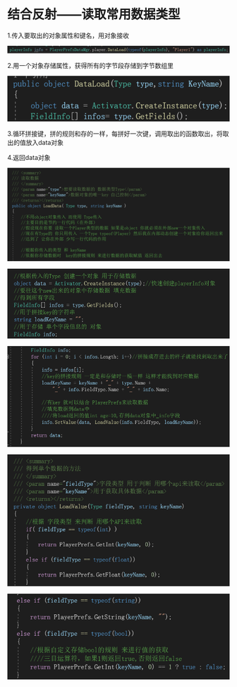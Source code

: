 # 结合反射——读取常用数据类型

1.传入要取出的对象属性和键名，用对象接收

![8f0b7d36284585e43b29c32e98797619.png](image/8f0b7d36284585e43b29c32e98797619.png)

2.用一个对象存储属性，获得所有的字节段存储到字节数组里

![d18234476c7f64fecf987b7d6f5ee774.png](image/d18234476c7f64fecf987b7d6f5ee774.png)

3.循环拼接键，拼的规则和存的一样，每拼好一次键，调用取出的函数取出，将取出的值放入data对象

4.返回data对象

![dd85205718bfb8651ae9ff2deb9c90b6.png](image/dd85205718bfb8651ae9ff2deb9c90b6.png)

![3816e72f617cf76f2cbbdca8de6479cd.png](image/3816e72f617cf76f2cbbdca8de6479cd.png)

![378a2b3b1b8d23e9d570aed1c0c88df9.png](image/378a2b3b1b8d23e9d570aed1c0c88df9.png)

![f01625e81f3dfe691b035ccb814f69ce.png](image/f01625e81f3dfe691b035ccb814f69ce.png)

![7c3d2b075a7a3e20c090605256edcd8d.png](image/7c3d2b075a7a3e20c090605256edcd8d.png)
